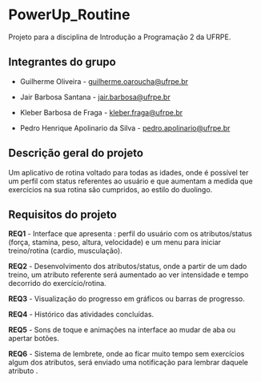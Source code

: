 # PowerUp_Routine
Projeto para a disciplina de Introdução a Programação 2 da UFRPE.


## Integrantes do grupo
* Guilherme Oliveira - guilherme.oaroucha@ufrpe.br

* Jair Barbosa Santana - 
jair.barbosa@ufrpe.br

* Kleber Barbosa de Fraga - kleber.fraga@ufrpe.br

* Pedro Henrique Apolinario da Silva - pedro.apolinario@ufrpe.br

## Descrição  geral do projeto
  Um aplicativo de rotina voltado para todas as idades, onde é possível ter um perfil com status referentes ao usuário e que aumentam a medida que exercícios na sua rotina são cumpridos, ao estilo do duolingo.


## Requisitos do projeto
**REQ1** - Interface que apresenta : perfil do usuário com os atributos/status (força, stamina, peso, altura, velocidade) e um menu para iniciar treino/rotina (cardio, musculação). 

**REQ2** - Desenvolvimento dos atributos/status, onde a partir de um dado treino, um atributo referente será aumentado ao ver intensidade e tempo decorrido do exercício/rotina.

**REQ3** - Visualização do progresso em gráficos ou barras de progresso.

**REQ4** - Histórico das atividades concluídas.

**REQ5** - Sons de toque e animações na interface ao mudar de aba ou apertar botões.

**REQ6** - Sistema de lembrete, onde ao ficar muito tempo sem exercícios algum dos atributos, será enviado uma notificação para lembrar daquele atributo .
 
